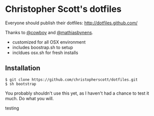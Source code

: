 Christopher Scott's dotfiles
===========

Everyone should publish their dotfiles: <http://dotfiles.github.com/>

Thanks to [@cowboy](https://github.com/cowboy/dotfiles) and [@mathiasbynens](https://github.com/mathiasbynens/dotfiles).

- customized for all OSX environment
- includes boostrap.sh to setup
- incldues osx.sh for fresh installs

Installation
------------

	$ git clone https://github.com/christopherscott/dotfiles.git
	$ sh bootstrap

You probably shouldn't use this yet, as I haven't had a chance to test it much. Do what you will.

testing
